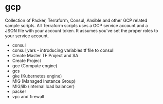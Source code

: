 # gcp
Collection of Packer, Terraform, Consul, Ansible and other GCP related sample scripts.
All Terraform scripts uses a GCP service account and a JSON file with your account token.  It assumes you've set the proper roles to your service account.

* consul
* consul_vars - introducing variables.tf file to consul
* Create Master TF Project and SA
* Create Project
* gce (Compute engine)
* gcs
* gke (Kubernetes engine)
* MIG (Managed Instance Group)
* MIG/ilb (internal load balancer)
* packer
* vpc and firewall
